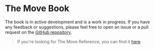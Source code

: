 # The Move Book

<!-- TODO: insert author(s) -->

<div class="warning">

The book is in active development and is a work in progress. If you have any feedback or suggestions, please feel free to open an issue or a pull request on the [GitHub repository](https://github.com/MystenLabs/move-book).

</div>

> If you're looking for The Move Reference, you can find it [here](/reference).
